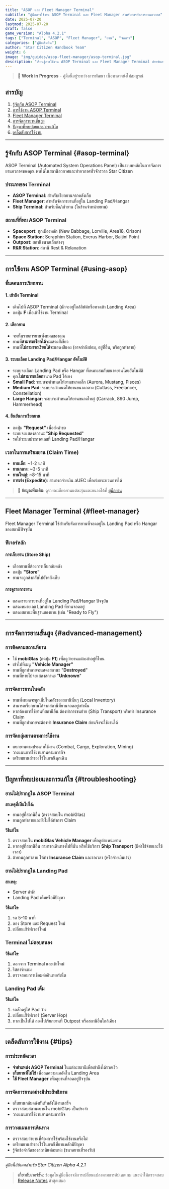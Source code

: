```yaml
---
title: "ASOP และ Fleet Manager Terminal"
subtitle: "คู่มือการใช้งาน ASOP Terminal และ Fleet Manager สำหรับการจัดการยานอวกาศ"
date: 2025-07-20
lastmod: 2025-07-20
draft: false
game_version: "Alpha 4.2.1"
tags: ["Terminal", "ASOP", "Fleet Manager", "ยาน", "จัดการ"]
categories: ["คู่มือเริ่มต้น"]
author: "Star Citizen Handbook Team"
weight: 6
image: "img/guides/asop-fleet-manager/asop-terminal.jpg"
description: "เรียนรู้การใช้งาน ASOP Terminal และ Fleet Manager Terminal สำหรับการเรียก จัดเก็บ และจัดการยานอวกาศของคุณ"
---
```


> **🚧 Work in Progress** - คู่มือนี้อยู่ระหว่างการพัฒนา เนื้อหาอาจยังไม่สมบูรณ์

## สารบัญ

1. [รู้จักกับ ASOP Terminal](#asop-terminal)
2. [การใช้งาน ASOP Terminal](#using-asop)
3. [Fleet Manager Terminal](#fleet-manager)
4. [การจัดการยานขั้นสูง](#advanced-management)
5. [ปัญหาที่พบบ่อยและการแก้ไข](#troubleshooting)
6. [เคล็ดลับการใช้งาน](#tips)

---

## รู้จักกับ ASOP Terminal {#asop-terminal}

ASOP Terminal (Automated System Operations Panel) เป็นระบบหลักในการจัดการยานอวกาศของคุณ พบได้ในสถานีอวกาศและท่าอวกาศทั่วจักรวาล Star Citizen

### ประเภทของ Terminal
- **ASOP Terminal**: สำหรับเรียกยานจากคลังเก็บ
- **Fleet Manager**: สำหรับจัดการยานที่อยู่ใน Landing Pad/Hangar
- **Ship Terminal**: สำหรับซื้อ/เช่ายาน (ในร้านจำหน่ายยาน)

### สถานที่ที่พบ ASOP Terminal
- **Spaceport**: ทุกเมืองหลัก (New Babbage, Lorville, Area18, Orison)
- **Space Station**: Seraphim Station, Everus Harbor, Baijini Point
- **Outpost**: สถานีขนาดเล็กต่างๆ
- **R&R Station**: สถานี Rest & Relaxation

---

## การใช้งาน ASOP Terminal {#using-asop}

### ขั้นตอนการเรียกยาน

#### 1. เข้าถึง Terminal
- เดินไปที่ ASOP Terminal (มักจะอยู่ใกล้ลิฟต์หรือทางเข้า Landing Area)
- กดปุ่ม **F** เพื่อเข้าใช้งาน Terminal

#### 2. เลือกยาน
- จะเห็นรายการยานทั้งหมดของคุณ
- ยานที่**สามารถเรียกได้**จะแสดงสีเขียว
- ยานที่**ไม่สามารถเรียกได้**จะแสดงสีแดง (อาจกำลังซ่อม, อยู่ที่อื่น, หรือถูกทำลาย)

#### 3. ระบบเลือก Landing Pad/Hangar อัตโนมัติ
- ระบบจะเลือก Landing Pad หรือ Hangar ที่เหมาะสมกับขนาดยานโดยอัตโนมัติ
- คุณ**ไม่สามารถเลือก**ขนาด Pad ได้เอง
- **Small Pad**: ระบบจะกำหนดให้ยานขนาดเล็ก (Aurora, Mustang, Pisces)
- **Medium Pad**: ระบบจะกำหนดให้ยานขนาดกลาง (Cutlass, Freelancer, Constellation)
- **Large Hangar**: ระบบจะกำหนดให้ยานขนาดใหญ่ (Carrack, 890 Jump, Hammerhead)

#### 4. ยืนยันการเรียกยาน
- กดปุ่ม **"Request"** เพื่อส่งคำขอ
- ระบบจะแสดงสถานะ "**Ship Requested**"
- รอให้ระบบประกาศเลขที่ Landing Pad/Hangar

### เวลาในการเตรียมยาน (Claim Time)
- **ยานเล็ก**: ~1-2 นาที
- **ยานกลาง**: ~3-5 นาที  
- **ยานใหญ่**: ~8-15 นาที
- **การเร่ง (Expedite)**: สามารถจ่ายเงิน aUEC เพื่อเร่งกระบวนการได้

> **📖 ข้อมูลเพิ่มเติม**: ดูรายละเอียดยานแต่ละรุ่นและขนาดได้ที่ [คู่มือยาน](../../ships/)

---

## Fleet Manager Terminal {#fleet-manager}

Fleet Manager Terminal ใช้สำหรับจัดการยานที่จอดอยู่ใน Landing Pad หรือ Hangar ของสถานีปัจจุบัน

### ฟีเจอร์หลัก

#### การเก็บยาน (Store Ship)
- เลือกยานที่ต้องการเก็บกลับคลัง
- กดปุ่ม **"Store"**
- ยานจะถูกส่งกลับไปยังคลังเก็บ

#### การดูรายการยาน
- แสดงรายการยานที่อยู่ใน Landing Pad/Hangar ปัจจุบัน
- แสดงหมายเลข Landing Pad ที่ยานจอดอยู่
- แสดงสถานะพื้นฐานของยาน (เช่น "Ready to Fly")

---

## การจัดการยานขั้นสูง {#advanced-management}

### การติดตามสถานที่ยาน
- ใช้ **mobiGlas** (กดปุ่ม **F1**) เพื่อดูว่ายานแต่ละลำอยู่ที่ไหน
- เข้าไปที่เมนู **"Vehicle Manager"**
- ยานที่ถูกทำลายจะแสดงสถานะ "**Destroyed**"
- ยานที่หายไปจะแสดงสถานะ "**Unknown**"

### การจัดการยานในคลัง
- ยานทั้งหมดจะถูกเก็บในคลังของสถานีนั้นๆ (Local Inventory)
- สามารถเรียกยานได้จากสถานีที่ยานจอดอยู่เท่านั้น
- หากต้องการใช้ยานที่สถานีอื่น ต้องทำการขนย้าย (Ship Transport) หรือทำ Insurance Claim
- ยานที่ถูกทำลายจะต้องทำ **Insurance Claim** ก่อนจึงจะใช้งานได้

### การจัดกลุ่มยานตามการใช้งาน
- แยกยานตามประเภทใช้งาน (Combat, Cargo, Exploration, Mining)
- วางแผนการใช้งานยานตามภารกิจ
- เตรียมยานสำรองไว้ในกรณีฉุกเฉิน

---

## ปัญหาที่พบบ่อยและการแก้ไข {#troubleshooting}

### ยานไม่ปรากฏใน ASOP Terminal
**สาเหตุที่เป็นไปได้:**
- ยานอยู่ที่สถานีอื่น (ตรวจสอบใน mobiGlas)
- ยานถูกทำลายและยังไม่ได้ทำการ Claim

**วิธีแก้ไข:**
1. ตรวจสอบใน **mobiGlas Vehicle Manager** เพื่อดูตำแหน่งยาน
2. หากอยู่ที่สถานีอื่น สามารถเดินทางไปที่นั่น หรือใช้บริการ **Ship Transport** (มีค่าใช้จ่ายและใช้เวลา)
3. ถ้ายานถูกทำลาย ให้ทำ **Insurance Claim** และรอเวลา (หรือจ่ายเงินเร่ง)

### ยานไม่ปรากฏใน Landing Pad
**สาเหตุ:**
- Server ล่าช้า
- Landing Pad เต็มหรือมีปัญหา

**วิธีแก้ไข:**
1. รอ 5-10 นาที
2. ลอง Store และ Request ใหม่
3. เปลี่ยนเซิร์ฟเวอร์ใหม่

### Terminal ไม่ตอบสนอง
**วิธีแก้ไข:**
1. ออกจาก Terminal และเข้าใหม่
2. รีสตาร์ทเกม
3. ตรวจสอบการเชื่อมต่ออินเทอร์เน็ต

### Landing Pad เต็ม
**วิธีแก้ไข:**
1. รอสักครู่ให้ Pad ว่าง
2. เปลี่ยนเซิร์ฟเวอร์ (Server Hop)
3. หากเป็นไปได้ ลองไปเรียกยานที่ Outpost หรือสถานีอื่นใกล้เคียง

---

## เคล็ดลับการใช้งาน {#tips}

### การประหยัดเวลา
- **จำตำแหน่ง ASOP Terminal** ในแต่ละสถานีเพื่อเข้าถึงได้รวดเร็ว
- **เก็บยานที่ไม่ใช้** เพื่อลดความแออัดใน Landing Area
- **ใช้ Fleet Manager** เพื่อดูยานที่จอดอยู่ปัจจุบัน

### การจัดการยานอย่างมีประสิทธิภาพ
- เก็บยานกลับคลังทันทีหลังใช้งานเสร็จ
- ตรวจสอบสถานะยานใน mobiGlas เป็นประจำ
- วางแผนการใช้งานยานตามภารกิจ

### การวางแผนการเดินทาง
- ตรวจสอบว่ายานที่ต้องการใช้พร้อมใช้งานหรือไม่
- เตรียมยานสำรองไว้ในกรณีที่ยานหลักมีปัญหา
- รู้จักข้อจำกัดของสถานีแต่ละแห่ง (ขนาดยานที่รองรับ)

---

*คู่มือนี้อัปเดตสำหรับ Star Citizen Alpha 4.2.1*

> **เกี่ยวกับเวอร์ชัน**: ข้อมูลในคู่มือนี้อาจมีการเปลี่ยนแปลงตามการอัปเดตเกม แนะนำให้ตรวจสอบ [Release Notes](https://robertsspaceindustries.com/spectrum/community/SC/forum/190048) ล่าสุดเสมอ
